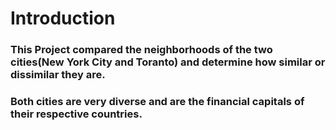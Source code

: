 # Introduction
### This Project compared the neighborhoods of the two cities(New York City and Toranto) and determine how similar or dissimilar they are.
### Both cities are very diverse and are the financial capitals of their respective countries. 
